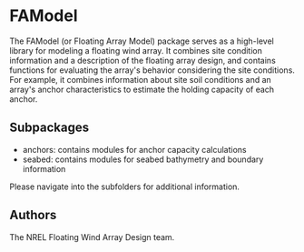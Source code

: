 # FAModel

The FAModel (or Floating Array Model) package serves as a high-level library for
modeling a floating wind array. It combines site condition information and a 
description of the floating array design, and contains functions for evaluating
the array's behavior considering the site conditions. For example, it combines
information about site soil conditions and an array's anchor characteristics to
estimate the holding capacity of each anchor.


## Subpackages

- anchors: contains modules for anchor capacity calculations
- seabed: contains modules for seabed bathymetry and boundary information

Please navigate into the subfolders for additional information.


## Authors

The NREL Floating Wind Array Design team.